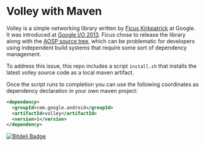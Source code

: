 Volley with Maven
=================

Volley is a simple networking library written by 
[Ficus Kirkpatrick](http://bit.ly/18JEN1O) at Google.  It was introduced at 
[Google I/O 2013](http://bit.ly/1dTNxUC).  Ficus chose to release the library
along with the [AOSP source tree](http://bit.ly/1fZJFU7), which can be problematic
for developers using independent build systems that require some sort of dependency
management.

To address this issue, this repo includes a script `install.sh` that installs the 
latest volley source code as a local maven artifact.

Once the script runs to completion you can use the following coordinates as
dependency declaration in your own maven project:

```xml
<dependency>
  <groupId>com.google.android</groupId>
  <artifactId>volley</artifactId>
  <version>1</version>
</dependency>
```



[![Bitdeli Badge](https://d2weczhvl823v0.cloudfront.net/wuman/volley-mvn-install/trend.png)](https://bitdeli.com/free "Bitdeli Badge")

